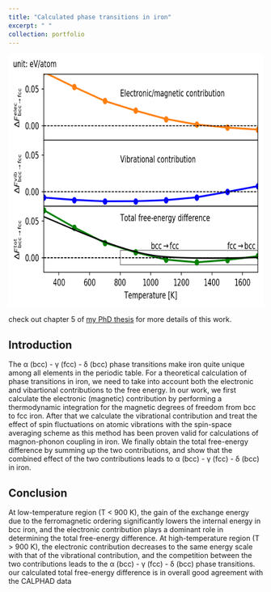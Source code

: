 ```yaml
---
title: "Calculated phase transitions in iron"
excerpt: " "
collection: portfolio
---
```


<p align="center">
<img src="/images/free_energy_mag+vib.png" width="800" height="500" >
</p>

check out chapter 5 of [my PhD thesis](https://d-nb.info/1211178536/34) for more details of this work. 

## Introduction
The α (bcc) - γ (fcc) - δ (bcc) phase transitions make iron quite unique among all
elements in the periodic table. For a theoretical calculation of phase transitions in iron, we need to take into account both the electronic and vibartional contributions to the free energy. In our work, we first calculate the electronic (magnetic) contribution by performing a thermodynamic integration for the magnetic degrees of freedom from bcc to fcc iron. After that we calculate the vibrational contribution and treat the effect
of spin fluctuations on atomic vibrations with the spin-space averaging scheme as this method has been proven valid for calculations of magnon-phonon coupling
in iron. We finally obtain the total free-energy difference by summing up the two contributions, and show that the combined effect of the two contributions
leads to α (bcc) - γ (fcc) - δ (bcc) in iron.

## Conclusion
At low-temperature region (T < 900 K), the gain of the exchange energy due to the
ferromagnetic ordering significantly lowers the internal energy in bcc iron, and the
electronic contribution plays a dominant role in determining the total free-energy
difference. At high-temperature region (T > 900 K), the electronic contribution
decreases to the same energy scale with that of the vibrational contribution, and
the competition between the two contributions leads to the α (bcc) - γ (fcc) -
δ (bcc) phase transitions. our calculated total free-energy difference is in overall good
agreement with the CALPHAD data
